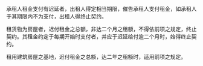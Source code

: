 承租人租金支付有迟延者，出租人得定相当期限，催告承租人支付租金，如承租人于其期限内不为支付，出租人得终止契约。

租赁物为房屋者，迟付租金之总额，非达二个月之租额，不得依前项之规定，终止契约。其租金约定于每期开始时支付者，并应于迟延给付逾二个月时，始得终止契约。

租用建筑房屋之基地，迟付租金之总额，达二年之租额时，适用前项之规定。